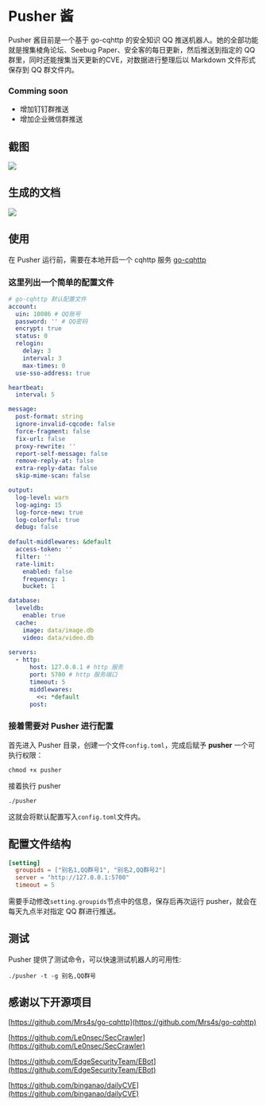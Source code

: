 # Pusher 酱
Pusher 酱目前是一个基于 go-cqhttp 的安全知识 QQ 推送机器人。她的全部功能就是搜集棱角论坛、Seebug Paper、安全客的每日更新，然后推送到指定的 QQ 群里，同时还能搜集当天更新的CVE，对数据进行整理后以 Markdown 文件形式保存到 QQ 群文件内。

### Comming soon

- 增加钉钉群推送
- 增加企业微信群推送

## 截图

![](https://cdn.bingbingzi.cn/blog/20220114173218.png)

## 生成的文档

![](https://cdn.bingbingzi.cn/blog/20220114173307.png)
## 使用
在 Pusher 运行前，需要在本地开启一个 cqhttp 服务 [go-cqhttp](https://github.com/Mrs4s/go-cqhttp) 

### 这里列出一个简单的配置文件
```yaml
# go-cqhttp 默认配置文件
account:
  uin: 10086 # QQ账号
  password: '' # QQ密码
  encrypt: true
  status: 0
  relogin:
    delay: 3
    interval: 3
    max-times: 0
  use-sso-address: true

heartbeat:
  interval: 5

message:
  post-format: string
  ignore-invalid-cqcode: false
  force-fragment: false
  fix-url: false
  proxy-rewrite: ''
  report-self-message: false
  remove-reply-at: false
  extra-reply-data: false
  skip-mime-scan: false

output:
  log-level: warn
  log-aging: 15
  log-force-new: true
  log-colorful: true
  debug: false
  
default-middlewares: &default
  access-token: ''
  filter: ''
  rate-limit:
    enabled: false
    frequency: 1
    bucket: 1

database:
  leveldb:
    enable: true
  cache:
    image: data/image.db
    video: data/video.db
    
servers:
  - http:
      host: 127.0.0.1 # http 服务
      port: 5700 # http 服务端口
      timeout: 5
      middlewares:
        <<: *default
      post:
```

### 接着需要对 Pusher 进行配置

首先进入 Pusher 目录，创建一个文件`config.toml`，完成后赋予 **pusher** 一个可执行权限：

```shell
chmod +x pusher
```

接着执行 pusher 
```shell
./pusher
```
这就会将默认配置写入`config.toml`文件内。

## 配置文件结构
```toml
[setting]
  groupids = ["别名1,QQ群号1", "别名2,QQ群号2"]
  server = "http://127.0.0.1:5700"
  timeout = 5
```

需要手动修改`setting.groupids`节点中的信息，保存后再次运行 pusher，就会在每天九点半对指定 QQ 群进行推送。

## 测试

Pusher 提供了测试命令，可以快速测试机器人的可用性:

```shell
./pusher -t -g 别名,QQ群号
```

## 感谢以下开源项目
[https://github.com/Mrs4s/go-cqhttp](https://github.com/Mrs4s/go-cqhttp)

[https://github.com/Le0nsec/SecCrawler](https://github.com/Le0nsec/SecCrawler)

[https://github.com/EdgeSecurityTeam/EBot](https://github.com/EdgeSecurityTeam/EBot)

[https://github.com/binganao/dailyCVE](https://github.com/binganao/dailyCVE)
